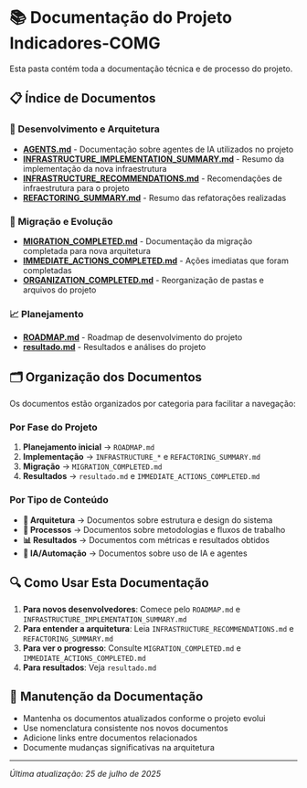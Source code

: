 # 📚 Documentação do Projeto Indicadores-COMG

Esta pasta contém toda a documentação técnica e de processo do projeto.

## 📋 Índice de Documentos

### 🤖 Desenvolvimento e Arquitetura
- **[AGENTS.md](./AGENTS.md)** - Documentação sobre agentes de IA utilizados no projeto
- **[INFRASTRUCTURE_IMPLEMENTATION_SUMMARY.md](./INFRASTRUCTURE_IMPLEMENTATION_SUMMARY.md)** - Resumo da implementação da nova infraestrutura
- **[INFRASTRUCTURE_RECOMMENDATIONS.md](./INFRASTRUCTURE_RECOMMENDATIONS.md)** - Recomendações de infraestrutura para o projeto
- **[REFACTORING_SUMMARY.md](./REFACTORING_SUMMARY.md)** - Resumo das refatorações realizadas

### 🚀 Migração e Evolução
- **[MIGRATION_COMPLETED.md](./MIGRATION_COMPLETED.md)** - Documentação da migração completada para nova arquitetura
- **[IMMEDIATE_ACTIONS_COMPLETED.md](./IMMEDIATE_ACTIONS_COMPLETED.md)** - Ações imediatas que foram completadas
- **[ORGANIZATION_COMPLETED.md](./ORGANIZATION_COMPLETED.md)** - Reorganização de pastas e arquivos do projeto

### 📈 Planejamento
- **[ROADMAP.md](./ROADMAP.md)** - Roadmap de desenvolvimento do projeto
- **[resultado.md](./resultado.md)** - Resultados e análises do projeto

## 🗂️ Organização dos Documentos

Os documentos estão organizados por categoria para facilitar a navegação:

### Por Fase do Projeto
1. **Planejamento inicial** → `ROADMAP.md`
2. **Implementação** → `INFRASTRUCTURE_*` e `REFACTORING_SUMMARY.md`
3. **Migração** → `MIGRATION_COMPLETED.md`
4. **Resultados** → `resultado.md` e `IMMEDIATE_ACTIONS_COMPLETED.md`

### Por Tipo de Conteúdo
- **📐 Arquitetura** → Documentos sobre estrutura e design do sistema
- **🔄 Processos** → Documentos sobre metodologias e fluxos de trabalho
- **📊 Resultados** → Documentos com métricas e resultados obtidos
- **🤖 IA/Automação** → Documentos sobre uso de IA e agentes

## 🔍 Como Usar Esta Documentação

1. **Para novos desenvolvedores**: Comece pelo `ROADMAP.md` e `INFRASTRUCTURE_IMPLEMENTATION_SUMMARY.md`
2. **Para entender a arquitetura**: Leia `INFRASTRUCTURE_RECOMMENDATIONS.md` e `REFACTORING_SUMMARY.md`
3. **Para ver o progresso**: Consulte `MIGRATION_COMPLETED.md` e `IMMEDIATE_ACTIONS_COMPLETED.md`
4. **Para resultados**: Veja `resultado.md`

## 📝 Manutenção da Documentação

- Mantenha os documentos atualizados conforme o projeto evolui
- Use nomenclatura consistente nos novos documentos
- Adicione links entre documentos relacionados
- Documente mudanças significativas na arquitetura

---

*Última atualização: 25 de julho de 2025*
